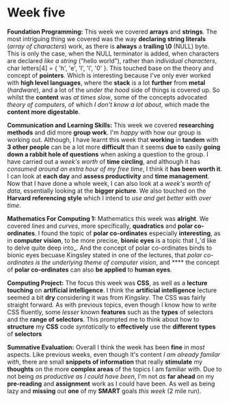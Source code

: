 # Week five

**Foundation Programming:** This week we covered **arrays** and **strings**. The most intriguing thing we covered was the way **declaring string literals** (_array of characters_) work, as there is **always** a **trailing \0** (NULL) byte. This is only the case, when the NULL terminator is added, when characters are declared _like a string_ ("hello world"), rather than _individual characters_, char letters\[4] = { 'h', 'e', 'l', 'l', '0' }. This touched base on the theory and concept of **pointers**. Which is interesting because I've only ever worked with **high level languages**, where the **stack** is a lot **further** from **metal** (_hardware_), and a lot of the _under the hood_ side of things is covered up. So whilst the **content** was _at times slow_, some of the concepts advocated _theory of computers,_ of which _I don't know a lot about_, which made the **content more digestable**.

**Communication and Learning Skills:** This week we covered **researching methods** and did more **group work**. I'm _happy_ with how our group is working out. Although, I have learnt this week that **working** in **tandem** with **3 other people** can be a lot more **difficult** than it seems **due to** easily **going down a rabbit hole of questions** when asking a question to the group. I have carried out a _week's worth_ of **time circling**, and although it has _consumed around an extra hour of my free time_, I think it **has been worth it**. I can look at **each day** and **assess productivity** and **time management**. Now that I have done a whole week, I can also look at a _week's worth of data_, essentially looking at the **bigger picture**. We also touched on the **Harvard referencing style** which I intend to _use and get better with over time_.

**Mathematics For Computing 1:** Mathematics this week was **alright**. We covered _lines_ and _curves_, more specifically, **quadratics** and **polar co-ordinates**. I found the topic of **polar co-ordinates** especially **interesting**, as in **computer vision**, to be more precise, **bionic eyes** is a topic that I_'d like to delve quite deep into_. And the concept of polar co-ordinates binds to bionic eyes becuase Kingsley stated in one of the lectures, that _polar co-ordinates is the underlying theme of computer vision_, and **** the concept of **polar co-ordinates** can also **be applied** to **human eyes**.

**Computing Project:** The focus this week was **CSS**, as well as a **lecture touching** on **artificial intelligence**. I think the **artificial intelligence** lecture seemed a bit **dry** considering it was from _Kingsley_. The CSS was fairly straight forward. As with previous topics, even though I know how to write CSS fluently, some _lesser_ known **features** such as the **types** of selectors and the **range of selectors**. This prompted me to think about how to **structure** my **CSS** code _syntatically_ to **effectively** use the **different types** of **selectors**&#x20;

**Summative Evaluation:** Overall I think the week has been **fine** in _most_ aspects. Like previous weeks, even though it's content _I am already familar with_, there are small **snippets of information** that really **stimulate** my **thoughts** on the more **complex areas** of the topics I am familiar with. Due to not being _as productive as I could have been_, I'm not _as_ **far ahead** on my **pre-reading** and **assignment** work as I could have been. As well as being lazy and **missing** out **one** of my **SMART** goals _this week_ (2 mile run).
